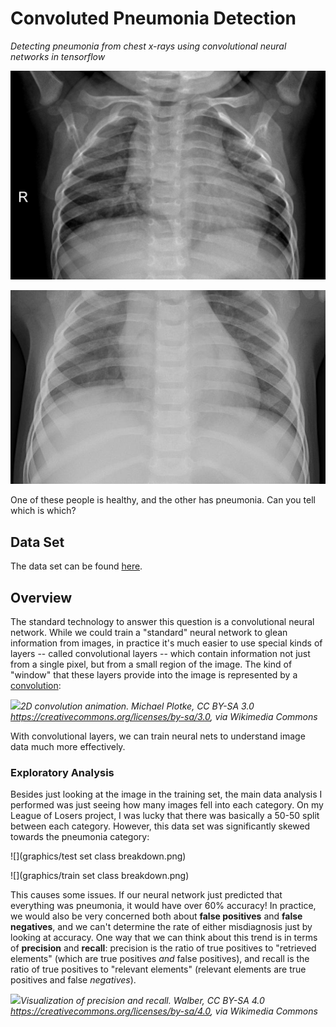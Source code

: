 # Convoluted Pneumonia Detection

_Detecting pneumonia from chest x-rays using convolutional neural networks in tensorflow_

![](graphics/IM-0128-0001.jpeg)

![](graphics/person1_bacteria_1.jpeg)

One of these people is healthy, and the other has pneumonia. Can you tell which is which?

## Data Set

The data set can be found [here](https://www.kaggle.com/datasets/paultimothymooney/chest-xray-pneumonia).

## Overview

The standard technology to answer this question is a convolutional neural network. While we could train a "standard" neural network to glean information from images, in practice it's much easier to use special kinds of layers -- called convolutional layers -- which contain information not just from a single pixel, but from a small region of the image. The kind of "window" that these layers provide into the image is represented by a [convolution](https://en.wikipedia.org/wiki/Convolution):

![](https://upload.wikimedia.org/wikipedia/commons/1/19/2D_Convolution_Animation.gif)_2D convolution animation. Michael Plotke, CC BY-SA 3.0 <https://creativecommons.org/licenses/by-sa/3.0>, via Wikimedia Commons_

With convolutional layers, we can train neural nets to understand image data much more effectively.

### Exploratory Analysis

Besides just looking at the image in the training set, the main data analysis I performed was just seeing how many images fell into each category. On my League of Losers project, I was lucky that there was basically a 50-50 split between each category. However, this data set was significantly skewed towards the pneumonia category:

![](graphics/test set class breakdown.png)

![](graphics/train set class breakdown.png)

This causes some issues. If our neural network just predicted that everything was pneumonia, it would have over 60% accuracy! In practice, we would also be very concerned both about **false positives** and **false negatives**, and we can't determine the rate of either misdiagnosis just by looking at accuracy. One way that we can think about this trend is in terms of **precision** and **recall**: precision is the ratio of true positives to "retrieved elements" (which are true positives _and_ false positives), and recall is the ratio of true positives to "relevant elements" (relevant elements are true positives and false _negatives_).

![](https://upload.wikimedia.org/wikipedia/commons/2/26/Precisionrecall.svg)_Visualization of precision and recall. Walber, CC BY-SA 4.0 <https://creativecommons.org/licenses/by-sa/4.0>, via Wikimedia Commons_
